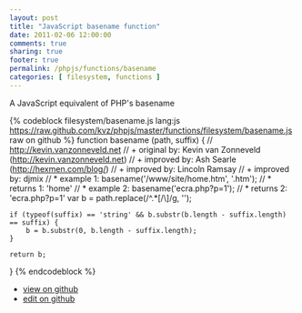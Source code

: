 ```yaml
---
layout: post
title: "JavaScript basename function"
date: 2011-02-06 12:00:00
comments: true
sharing: true
footer: true
permalink: /phpjs/functions/basename
categories: [ filesystem, functions ]
---
```

A JavaScript equivalent of PHP's basename
<!-- more -->
{% codeblock filesystem/basename.js lang:js https://raw.github.com/kvz/phpjs/master/functions/filesystem/basename.js raw on github %}
function basename (path, suffix) {
    // http://kevin.vanzonneveld.net
    // +   original by: Kevin van Zonneveld (http://kevin.vanzonneveld.net)
    // +   improved by: Ash Searle (http://hexmen.com/blog/)
    // +   improved by: Lincoln Ramsay
    // +   improved by: djmix
    // *     example 1: basename('/www/site/home.htm', '.htm');
    // *     returns 1: 'home'
    // *     example 2: basename('ecra.php?p=1');
    // *     returns 2: 'ecra.php?p=1'
    var b = path.replace(/^.*[\/\\]/g, '');

    if (typeof(suffix) == 'string' && b.substr(b.length - suffix.length) == suffix) {
        b = b.substr(0, b.length - suffix.length);
    }

    return b;
}
{% endcodeblock %}
<ul>
 <li><a href="https://github.com/kvz/phpjs/blob/master/functions/filesystem/basename.js">view on github</a></li>
 <li><a href="https://github.com/kvz/phpjs/edit/master/functions/filesystem/basename.js">edit on github</a></li>
</ul>
